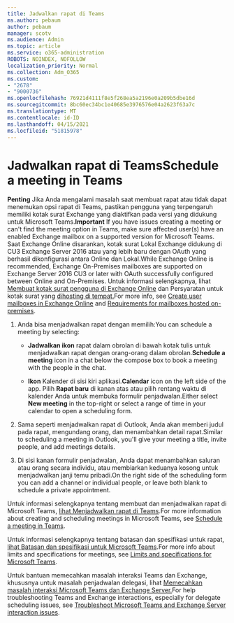 ```yaml
---
title: Jadwalkan rapat di Teams
ms.author: pebaum
author: pebaum
manager: scotv
ms.audience: Admin
ms.topic: article
ms.service: o365-administration
ROBOTS: NOINDEX, NOFOLLOW
localization_priority: Normal
ms.collection: Adm_O365
ms.custom:
- "2678"
- "9000736"
ms.openlocfilehash: 76921d4111f8e5f268ea5a2196e0a209b5dbe16d
ms.sourcegitcommit: 8bc60ec34bc1e40685e3976576e04a2623f63a7c
ms.translationtype: MT
ms.contentlocale: id-ID
ms.lasthandoff: 04/15/2021
ms.locfileid: "51815978"
---
```

# <a name="schedule-a-meeting-in-teams"></a><span data-ttu-id="72baa-102">Jadwalkan rapat di Teams</span><span class="sxs-lookup"><span data-stu-id="72baa-102">Schedule a meeting in Teams</span></span>

<span data-ttu-id="72baa-103">**Penting** Jika Anda mengalami masalah saat membuat rapat atau tidak dapat menemukan opsi rapat di Teams, pastikan pengguna yang terpengaruh memiliki kotak surat Exchange yang diaktifkan pada versi yang didukung untuk Microsoft Teams.</span><span class="sxs-lookup"><span data-stu-id="72baa-103">**Important** If you have issues creating a meeting or can't find the meeting option in Teams, make sure affected user(s) have an enabled Exchange mailbox on a supported version for Microsoft Teams.</span></span> <span data-ttu-id="72baa-104">Saat Exchange Online disarankan, kotak surat Lokal Exchange didukung di CU3 Exchange Server 2016 atau yang lebih baru dengan OAuth yang berhasil dikonfigurasi antara Online dan Lokal.</span><span class="sxs-lookup"><span data-stu-id="72baa-104">While Exchange Online is recommended, Exchange On-Premises mailboxes are supported on Exchange Server 2016 CU3 or later with OAuth successfully configured between Online and On-Premises.</span></span> <span data-ttu-id="72baa-105">Untuk informasi selengkapnya, lihat [Membuat kotak surat pengguna di Exchange Online](https://docs.microsoft.com/exchange/recipients-in-exchange-online/create-user-mailboxes) dan Persyaratan untuk kotak surat yang [dihosting di tempat.](https://docs.microsoft.com/microsoftteams/exchange-teams-interact#requirements-for-mailboxes-hosted-on-premises)</span><span class="sxs-lookup"><span data-stu-id="72baa-105">For more info, see [Create user mailboxes in Exchange Online](https://docs.microsoft.com/exchange/recipients-in-exchange-online/create-user-mailboxes) and [Requirements for mailboxes hosted on-premises](https://docs.microsoft.com/microsoftteams/exchange-teams-interact#requirements-for-mailboxes-hosted-on-premises).</span></span> 

1. <span data-ttu-id="72baa-106">Anda bisa menjadwalkan rapat dengan memilih:</span><span class="sxs-lookup"><span data-stu-id="72baa-106">You can schedule a meeting by selecting:</span></span>

    - <span data-ttu-id="72baa-107">**Jadwalkan ikon** rapat dalam obrolan di bawah kotak tulis untuk menjadwalkan rapat dengan orang-orang dalam obrolan.</span><span class="sxs-lookup"><span data-stu-id="72baa-107">**Schedule a meeting** icon in a chat below the compose box to book a meeting with the people in the chat.</span></span>

    - <span data-ttu-id="72baa-108">**Ikon** Kalender di sisi kiri aplikasi.</span><span class="sxs-lookup"><span data-stu-id="72baa-108">**Calendar** icon on the left side of the app.</span></span> <span data-ttu-id="72baa-109">Pilih **Rapat baru** di kanan atas atau pilih rentang waktu di kalender Anda untuk membuka formulir penjadwalan.</span><span class="sxs-lookup"><span data-stu-id="72baa-109">Either select **New meeting** in the top-right or select a range of time in your calendar to open a scheduling form.</span></span>

2. <span data-ttu-id="72baa-110">Sama seperti menjadwalkan rapat di Outlook, Anda akan memberi judul pada rapat, mengundang orang, dan menambahkan detail rapat.</span><span class="sxs-lookup"><span data-stu-id="72baa-110">Similar to scheduling a meeting in Outlook, you'll give your meeting a title, invite people, and add meetings details.</span></span>

3. <span data-ttu-id="72baa-111">Di sisi kanan formulir penjadwalan, Anda dapat menambahkan saluran atau orang secara individu, atau membiarkan keduanya kosong untuk menjadwalkan janji temu pribadi.</span><span class="sxs-lookup"><span data-stu-id="72baa-111">On the right side of the scheduling form you can add a channel or individual people, or leave both blank to schedule a private appointment.</span></span>

<span data-ttu-id="72baa-112">Untuk informasi selengkapnya tentang membuat dan menjadwalkan rapat di Microsoft Teams, [lihat Menjadwalkan rapat di Teams](https://support.office.com/article/Schedule-a-meeting-in-Teams-943507a9-8583-4c58-b5d2-8ec8265e04e5).</span><span class="sxs-lookup"><span data-stu-id="72baa-112">For more information about creating and scheduling meetings in Microsoft Teams, see [Schedule a meeting in Teams](https://support.office.com/article/Schedule-a-meeting-in-Teams-943507a9-8583-4c58-b5d2-8ec8265e04e5).</span></span>

<span data-ttu-id="72baa-113">Untuk informasi selengkapnya tentang batasan dan spesifikasi untuk rapat, [lihat Batasan dan spesifikasi untuk Microsoft Teams](https://docs.microsoft.com/microsoftteams/limits-specifications-teams#meetings-and-calls).</span><span class="sxs-lookup"><span data-stu-id="72baa-113">For more info about limits and specifications for meetings, see [Limits and specifications for Microsoft Teams](https://docs.microsoft.com/microsoftteams/limits-specifications-teams#meetings-and-calls).</span></span>

<span data-ttu-id="72baa-114">Untuk bantuan memecahkan masalah interaksi Teams dan Exchange, khususnya untuk masalah penjadwalan delegasi, lihat [Memecahkan masalah interaksi Microsoft Teams dan Exchange Server.](https://docs.microsoft.com/microsoftteams/troubleshoot/known-issues/teams-exchange-interaction-issue)</span><span class="sxs-lookup"><span data-stu-id="72baa-114">For help troubleshooting Teams and Exchange interactions, especially for delegate scheduling issues, see [Troubleshoot Microsoft Teams and Exchange Server interaction issues](https://docs.microsoft.com/microsoftteams/troubleshoot/known-issues/teams-exchange-interaction-issue).</span></span>